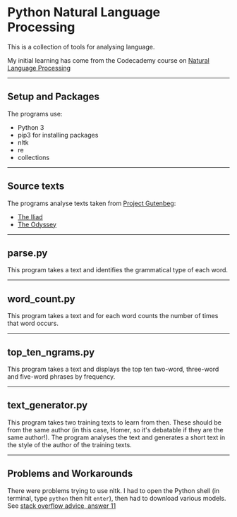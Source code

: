 # Python Natural Language Processing 

This is a collection of tools for analysing language.

My initial learning has come from the Codecademy course on [Natural Language Processing](https://www.codecademy.com/learn/natural-language-processing)

---

## Setup and Packages 
The programs use:
* Python 3
* pip3 for installing packages
* nltk
* re
* collections

---

## Source texts
The programs analyse texts taken from [Project Gutenbeg](http://www.gutenberg.org/wiki/Main_Page):
* [The Iliad](http://www.gutenberg.org/ebooks/6130)
* [The Odyssey](http://www.gutenberg.org/files/3160/3160-0.txt)

---

## __parse.py__ 
This program takes a text and identifies the grammatical type of each word. 

---

## __word_count.py__ 
This program takes a text and for each word counts the number of times that word occurs. 

---

## __top_ten_ngrams.py__ 
This program takes a text and displays the top ten two-word, three-word and five-word phrases by frequency.

---

## __text_generator.py__ 
This program takes two training texts to learn from then. These should be from the same author (in this case, Homer, so it's debatable if they are the same author!). The program analyses the text and generates a short text in the style of the author of the training texts.

---

## Problems and Workarounds
There were problems trying to use nltk. I had to open the Python shell (in terminal, type `python` then hit `enter`), then had to download various models. See [stack overflow advice, answer 11](https://stackoverflow.com/questions/38916452/nltk-download-ssl-certificate-verify-failed/59530679#59530679)